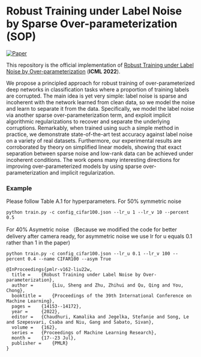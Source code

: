 # Robust Training under Label Noise by Sparse Over-parameterization (SOP)

[![Paper](https://img.shields.io/badge/paper-arXiv%3A2007.00151-green)](https://arxiv.org/abs/2202.14026)

</div>

This repository is the official implementation of [Robust Training under Label Noise by Over-parameterization](https://proceedings.mlr.press/v162/liu22w.html) (**ICML 2022**).

We propose a principled approach for robust training of over-parameterized deep networks in classification tasks where a proportion of training labels are corrupted. The main idea is yet very simple: label noise is sparse and incoherent with the network learned from clean data, so we model the noise and learn to separate it from the data. Specifically, we model the label noise via another sparse over-parameterization term, and exploit implicit algorithmic regularizations to recover and separate the underlying corruptions. Remarkably, when trained using such a simple method in practice, we demonstrate state-of-the-art test accuracy against label noise on a variety of real datasets. Furthermore, our experimental results are corroborated by theory on simplified linear models, showing that exact separation between sparse noise and low-rank data can be achieved under incoherent conditions. The work opens many interesting directions for improving over-parameterized models by using sparse over-parameterization and implicit regularization.

### Example
Please follow Table A.1 for hyperparameters. 
For 50% symmetric noise
```
python train.py -c config_cifar100.json --lr_u 1 --lr_v 10 --percent 0.5
```
For 40% Asymetric noise （Because we modified the code for better delivery after camera ready, for asymmetric noise we use lr for u equals 0.1 rather than 1 in the paper)
```
python train.py -c config_cifar100.json --lr_u 0.1 --lr_v 100 --percent 0.4 --name CIFAR100 --asym True
```
```
@InProceedings{pmlr-v162-liu22w,
  title = 	 {Robust Training under Label Noise by Over-parameterization},
  author =       {Liu, Sheng and Zhu, Zhihui and Qu, Qing and You, Chong},
  booktitle = 	 {Proceedings of the 39th International Conference on Machine Learning},
  pages = 	 {14153--14172},
  year = 	 {2022},
  editor = 	 {Chaudhuri, Kamalika and Jegelka, Stefanie and Song, Le and Szepesvari, Csaba and Niu, Gang and Sabato, Sivan},
  volume = 	 {162},
  series = 	 {Proceedings of Machine Learning Research},
  month = 	 {17--23 Jul},
  publisher =    {PMLR}
}
```
